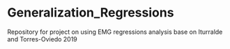 # Generalization_Regressions
Repository for project on using EMG regressions analysis base on Iturralde and Torres-Oviedo 2019 
